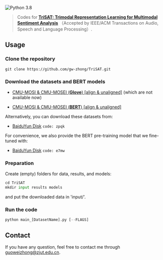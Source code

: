 ![Python 3.8](https://img.shields.io/badge/python-3.8-green)

>Codes for **[TriSAT: Trimodal Representation Learning for Multimodal Sentiment Analysis](https://ieeexplore.ieee.org/document/10675444)** （Accepted by IEEE/ACM Transactions on Audio, Speech and Language Processing）.

## Usage
### Clone the repository
    git clone https://github.com/gw-zhong/TriSAT.git
### Download the datasets and BERT models
+ [CMU-MOSI & CMU-MOSEI (**Glove**) [align & unaligned]](http://immortal.multicomp.cs.cmu.edu/raw_datasets/processed_data/) (which are not available now)

+ [CMU-MOSI & CMU-MOSEI (**BERT**) [align & unaligned]](https://github.com/thuiar/MMSA)

Alternatively, you can download these datasets from:
- [BaiduYun Disk](https://pan.baidu.com/s/16UcDXgwmq9kxHf6ziJcChw) ```code: zpqk```

For convenience, we also provide the BERT pre-training model that we fine-tuned with:

- [BaiduYun Disk](https://pan.baidu.com/s/12zhRpTEx5589Bmo0OAF5cg) ```code: e7mw```

### Preparation
Create (empty) folders for data, results, and models:
 ```python
cd TriSAT
 mkdir input results models
```
and put the downloaded data in 'input/'.

### Run the code
 ```python
python main_[DatasetName].py [--FLAGS]
 ```

## Contact
If you have any question, feel free to contact me through [guoweizhong@zjut.edu.cn](guoweizhong@zjut.edu.cn).